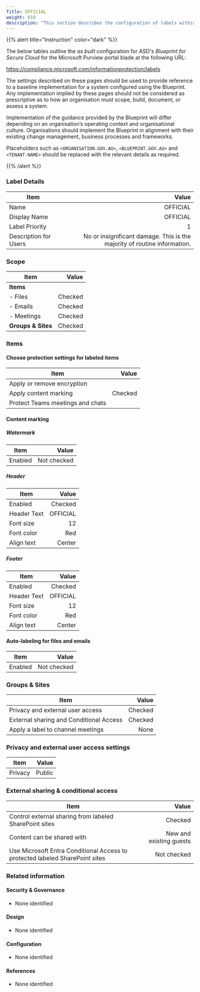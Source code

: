```yaml
---
Title: OFFICIAL
weight: 010
description: "This section describes the configuration of labels within Microsoft Purview associated with systems built according to guidance in ASD's Blueprint for Secure Cloud."
---
```


{{% alert title="Instruction" color="dark" %}}
 
The below tables outline the *as built* configuration for ASD's *Blueprint for Secure Cloud* for the Microsoft Purview portal blade at the following URL: 
 
https://compliance.microsoft.com/informationprotection/labels
 
The settings described on these pages should be used to provide reference to a baseline implementation for a system configured using the Blueprint. Any implementation implied by these pages should not be considered as prescriptive as to how an organisation must scope, build, document, or assess a system.

Implementation of the guidance provided by the Blueprint will differ depending on an organisation’s operating context and organisational culture. Organisations should implement the Blueprint in alignment with their existing change management, business processes and frameworks.

Placeholders such as `<ORGANISATION.GOV.AU>`, `<BLUEPRINT.GOV.AU>` and `<TENANT-NAME>` should be replaced with the relevant details as required.
 
{{% /alert %}}

### Label Details

| Item                  |                                                                    Value |
| --------------------- | -----------------------------------------------------------------------: |
| Name                  |                                                                 OFFICIAL |
| Display Name          |                                                                 OFFICIAL |
| Label Priority        |                                                                        1 |
| Description for Users | No or insignificant damage. This is the majority of routine information. |

### Scope

| Item               |   Value |
| ------------------ | ------: |
| **Items**          |         |
| - Files            | Checked |
| - Emails           | Checked |
| - Meetings         | Checked |
| **Groups & Sites** | Checked |

### Items

#### Choose protection settings for labeled items

| Item                             |   Value |
| -------------------------------- | ------: |
| Apply or remove encryption       |         |
| Apply content marking            | Checked |
| Protect Teams meetings and chats |         |

#### Content marking

##### Watermark

| Item    |       Value |
| ------- | ----------: |
| Enabled | Not checked |

##### Header

| Item        |    Value |
| ----------- | -------: |
| Enabled     |  Checked |
| Header Text | OFFICIAL |
| Font size   |       12 |
| Font color  |      Red |
| Align text  |   Center |

##### Footer

| Item        |    Value |
| ----------- | -------: |
| Enabled     |  Checked |
| Header Text | OFFICIAL |
| Font size   |       12 |
| Font color  |      Red |
| Align text  |   Center |

#### Auto-labeling for files and emails

| Item    |       Value |
| ------- | ----------: |
| Enabled | Not checked |

### Groups & Sites

| Item                                    |   Value |
| --------------------------------------- | ------: |
| Privacy and external user access        | Checked |
| External sharing and Conditional Access | Checked |
| Apply a label to channel meetings       |    None |


### Privacy and external user access settings

| Item    |  Value |
| ------- | -----: |
| Privacy | Public |

### External sharing & conditional access

| Item                                                                         |                   Value |
| ---------------------------------------------------------------------------- | ----------------------: |
| Control external sharing from labeled SharePoint sites                       |                 Checked |
| Content can be shared with                                                   | New and existing guests |
| Use Microsoft Entra Conditional Access to protected labeled SharePoint sites |             Not checked |

### Related information

#### Security & Governance

* None identified
  
#### Design

* None identified
  
#### Configuration

* None identified

#### References

* None identified